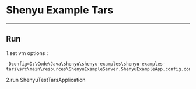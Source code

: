 # Shenyu Example Tars
***
## Run
1.set vm options :

```text
-Dconfig=D:\Code\Java\shenyu\shenyu-examples\shenyu-examples-tars\src\main\resources\ShenyuExampleServer.ShenyuExampleApp.config.conf
```

2.run ShenyuTestTarsApplication